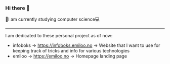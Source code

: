 ### Hi there 👋
🌱I am currently studying computer science💻

___
I am dedicated to these personal project as of now:
- infoboks -> https://infoboks.emiloo.no -> Website that I want to use for keeping track of tricks and info for various technologies
- emiloo -> https://emiloo.no -> Homepage landing page

